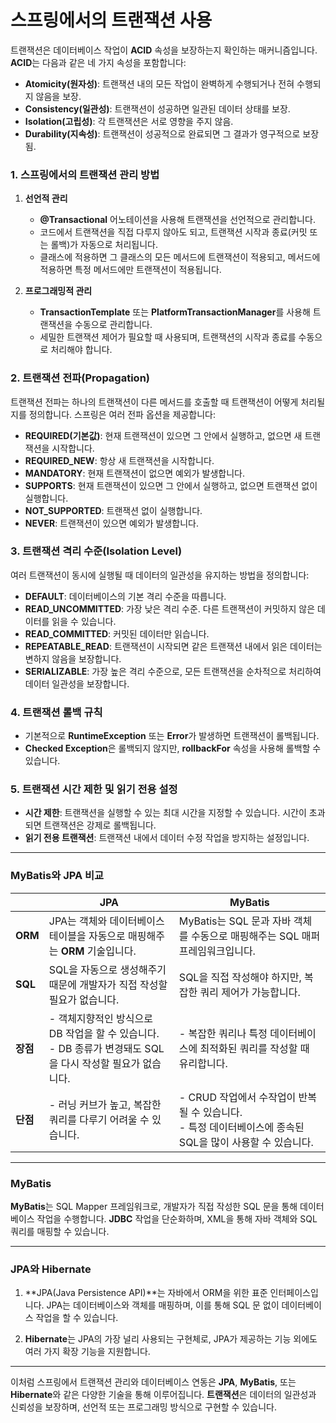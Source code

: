 # **스프링에서의 트랜잭션 사용**

트랜잭션은 데이터베이스 작업이 **ACID** 속성을 보장하는지 확인하는 매커니즘입니다. **ACID**는 다음과 같은 네 가지 속성을 포함합니다:

- **Atomicity(원자성)**: 트랜잭션 내의 모든 작업이 완벽하게 수행되거나 전혀 수행되지 않음을 보장.
- **Consistency(일관성)**: 트랜잭션이 성공하면 일관된 데이터 상태를 보장.
- **Isolation(고립성)**: 각 트랜잭션은 서로 영향을 주지 않음.
- **Durability(지속성)**: 트랜잭션이 성공적으로 완료되면 그 결과가 영구적으로 보장됨.

### 1. **스프링에서의 트랜잭션 관리 방법**

1. **선언적 관리**
    - **@Transactional** 어노테이션을 사용해 트랜잭션을 선언적으로 관리합니다.
    - 코드에서 트랜잭션을 직접 다루지 않아도 되고, 트랜잭션 시작과 종료(커밋 또는 롤백)가 자동으로 처리됩니다.
    - 클래스에 적용하면 그 클래스의 모든 메서드에 트랜잭션이 적용되고, 메서드에 적용하면 특정 메서드에만 트랜잭션이 적용됩니다.

2. **프로그래밍적 관리**
    - **TransactionTemplate** 또는 **PlatformTransactionManager**를 사용해 트랜잭션을 수동으로 관리합니다.
    - 세밀한 트랜잭션 제어가 필요할 때 사용되며, 트랜잭션의 시작과 종료를 수동으로 처리해야 합니다.

### 2. **트랜잭션 전파(Propagation)**

트랜잭션 전파는 하나의 트랜잭션이 다른 메서드를 호출할 때 트랜잭션이 어떻게 처리될지를 정의합니다. 스프링은 여러 전파 옵션을 제공합니다:

- **REQUIRED(기본값)**: 현재 트랜잭션이 있으면 그 안에서 실행하고, 없으면 새 트랜잭션을 시작합니다.
- **REQUIRED_NEW**: 항상 새 트랜잭션을 시작합니다.
- **MANDATORY**: 현재 트랜잭션이 없으면 예외가 발생합니다.
- **SUPPORTS**: 현재 트랜잭션이 있으면 그 안에서 실행하고, 없으면 트랜잭션 없이 실행합니다.
- **NOT_SUPPORTED**: 트랜잭션 없이 실행합니다.
- **NEVER**: 트랜잭션이 있으면 예외가 발생합니다.

### 3. **트랜잭션 격리 수준(Isolation Level)**

여러 트랜잭션이 동시에 실행될 때 데이터의 일관성을 유지하는 방법을 정의합니다:

- **DEFAULT**: 데이터베이스의 기본 격리 수준을 따릅니다.
- **READ_UNCOMMITTED**: 가장 낮은 격리 수준. 다른 트랜잭션이 커밋하지 않은 데이터를 읽을 수 있습니다.
- **READ_COMMITTED**: 커밋된 데이터만 읽습니다.
- **REPEATABLE_READ**: 트랜잭션이 시작되면 같은 트랜잭션 내에서 읽은 데이터는 변하지 않음을 보장합니다.
- **SERIALIZABLE**: 가장 높은 격리 수준으로, 모든 트랜잭션을 순차적으로 처리하여 데이터 일관성을 보장합니다.

### 4. **트랜잭션 롤백 규칙**

- 기본적으로 **RuntimeException** 또는 **Error**가 발생하면 트랜잭션이 롤백됩니다.
- **Checked Exception**은 롤백되지 않지만, **rollbackFor** 속성을 사용해 롤백할 수 있습니다.

### 5. **트랜잭션 시간 제한 및 읽기 전용 설정**

- **시간 제한**: 트랜잭션을 실행할 수 있는 최대 시간을 지정할 수 있습니다. 시간이 초과되면 트랜잭션은 강제로 롤백됩니다.
- **읽기 전용 트랜잭션**: 트랜잭션 내에서 데이터 수정 작업을 방지하는 설정입니다.

---

### **MyBatis와 JPA 비교**

|  | **JPA** | **MyBatis** |
| --- | --- | --- |
| **ORM** | JPA는 객체와 데이터베이스 테이블을 자동으로 매핑해주는 **ORM** 기술입니다. | MyBatis는 SQL 문과 자바 객체를 수동으로 매핑해주는 SQL 매퍼 프레임워크입니다. |
| **SQL** | SQL을 자동으로 생성해주기 때문에 개발자가 직접 작성할 필요가 없습니다. | SQL을 직접 작성해야 하지만, 복잡한 쿼리 제어가 가능합니다. |
| **장점** | - 객체지향적인 방식으로 DB 작업을 할 수 있습니다. <br> - DB 종류가 변경돼도 SQL을 다시 작성할 필요가 없습니다. | - 복잡한 쿼리나 특정 데이터베이스에 최적화된 쿼리를 작성할 때 유리합니다. |
| **단점** | - 러닝 커브가 높고, 복잡한 쿼리를 다루기 어려울 수 있습니다. | - CRUD 작업에서 수작업이 반복될 수 있습니다. <br> - 특정 데이터베이스에 종속된 SQL을 많이 사용할 수 있습니다. |

---

### **MyBatis**

**MyBatis**는 SQL Mapper 프레임워크로, 개발자가 직접 작성한 SQL 문을 통해 데이터베이스 작업을 수행합니다. **JDBC** 작업을 단순화하며, XML을 통해 자바 객체와 SQL 쿼리를 매핑할 수 있습니다.

---

### **JPA와 Hibernate**

1. **JPA(Java Persistence API)**는 자바에서 ORM을 위한 표준 인터페이스입니다. JPA는 데이터베이스와 객체를 매핑하며, 이를 통해 SQL 문 없이 데이터베이스 작업을 할 수 있습니다.

2. **Hibernate**는 JPA의 가장 널리 사용되는 구현체로, JPA가 제공하는 기능 외에도 여러 가지 확장 기능을 지원합니다.

---

이처럼 스프링에서 트랜잭션 관리와 데이터베이스 연동은 **JPA**, **MyBatis**, 또는 **Hibernate**와 같은 다양한 기술을 통해 이루어집니다. **트랜잭션**은 데이터의 일관성과 신뢰성을 보장하며, 선언적 또는 프로그래밍 방식으로 구현할 수 있습니다.